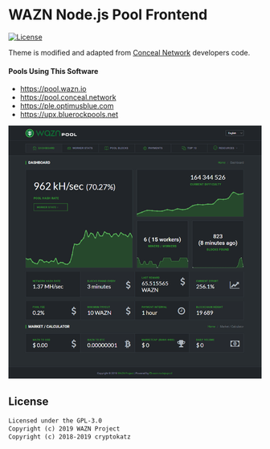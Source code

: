 WAZN Node.js Pool Frontend
======================

[![License](https://img.shields.io/badge/license-GPL--3.0-blue)](https://opensource.org/licenses/GPL-3.0)

Theme is modified and adapted from [Conceal Network](https://github.com/ConcealNetwork) developers code.

#### Pools Using This Software
* https://pool.wazn.io
* https://pool.conceal.network
* https://ple.optimusblue.com
* https://upx.bluerockpools.net

<img src="img/pool.png">

## License
```
Licensed under the GPL-3.0
Copyright (c) 2019 WAZN Project
Copyright (c) 2018-2019 cryptokatz
```
